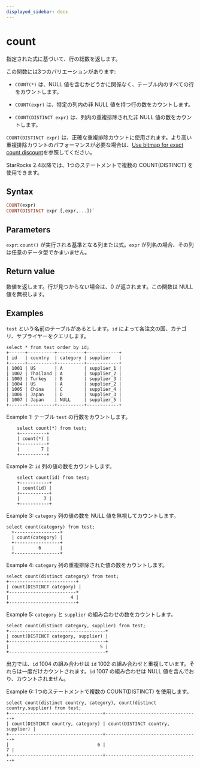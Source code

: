 ```yaml
---
displayed_sidebar: docs
---
```


# count

指定された式に基づいて、行の総数を返します。

この関数には3つのバリエーションがあります:

- `COUNT(*)` は、NULL 値を含むかどうかに関係なく、テーブル内のすべての行をカウントします。

- `COUNT(expr)` は、特定の列内の非 NULL 値を持つ行の数をカウントします。

- `COUNT(DISTINCT expr)` は、列内の重複排除された非 NULL 値の数をカウントします。

`COUNT(DISTINCT expr)` は、正確な重複排除カウントに使用されます。より高い重複排除カウントのパフォーマンスが必要な場合は、[Use bitmap for exact count discount](../../../using_starrocks/distinct_values/Using_bitmap.md)を参照してください。

StarRocks 2.4以降では、1つのステートメントで複数の COUNT(DISTINCT) を使用できます。

## Syntax

~~~Haskell
COUNT(expr)
COUNT(DISTINCT expr [,expr,...])`
~~~

## Parameters

`expr`: `count()` が実行される基準となる列または式。`expr` が列名の場合、その列は任意のデータ型でかまいません。

## Return value

数値を返します。行が見つからない場合は、0 が返されます。この関数は NULL 値を無視します。

## Examples

`test` という名前のテーブルがあるとします。`id` によって各注文の国、カテゴリ、サプライヤーをクエリします。

~~~Plain
select * from test order by id;
+------+----------+----------+------------+
| id   | country  | category | supplier   |
+------+----------+----------+------------+
| 1001 | US       | A        | supplier_1 |
| 1002 | Thailand | A        | supplier_2 |
| 1003 | Turkey   | B        | supplier_3 |
| 1004 | US       | A        | supplier_2 |
| 1005 | China    | C        | supplier_4 |
| 1006 | Japan    | D        | supplier_3 |
| 1007 | Japan    | NULL     | supplier_5 |
+------+----------+----------+------------+
~~~

Example 1: テーブル `test` の行数をカウントします。

~~~Plain
    select count(*) from test;
    +----------+
    | count(*) |
    +----------+
    |        7 |
    +----------+
~~~

Example 2: `id` 列の値の数をカウントします。

~~~Plain
    select count(id) from test;
    +-----------+
    | count(id) |
    +-----------+
    |         7 |
    +-----------+
~~~

Example 3: `category` 列の値の数を NULL 値を無視してカウントします。

~~~Plain
select count(category) from test;
  +-----------------+
  | count(category) |
  +-----------------+
  |         6       |
  +-----------------+
~~~

Example 4: `category` 列の重複排除された値の数をカウントします。

~~~Plain
select count(distinct category) from test;
+-------------------------+
| count(DISTINCT category) |
+-------------------------+
|                       4 |
+-------------------------+
~~~

Example 5: `category` と `supplier` の組み合わせの数をカウントします。

~~~Plain
select count(distinct category, supplier) from test;
+------------------------------------+
| count(DISTINCT category, supplier) |
+------------------------------------+
|                                  5 |
+------------------------------------+
~~~

出力では、`id` 1004 の組み合わせは `id` 1002 の組み合わせと重複しています。それらは一度だけカウントされます。`id` 1007 の組み合わせは NULL 値を含んでおり、カウントされません。

Example 6: 1つのステートメントで複数の COUNT(DISTINCT) を使用します。

~~~Plain
select count(distinct country, category), count(distinct country,supplier) from test;
+-----------------------------------+-----------------------------------+
| count(DISTINCT country, category) | count(DISTINCT country, supplier) |
+-----------------------------------+-----------------------------------+
|                                 6 |                                 7 |
+-----------------------------------+-----------------------------------+
~~~